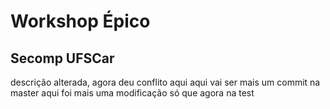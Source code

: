 # Workshop Épico

## Secomp UFSCar

descrição alterada, agora deu conflito aqui 
aqui vai ser mais um commit na master
aqui foi mais uma modificação só que agora na test
